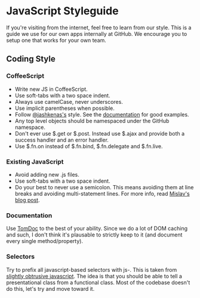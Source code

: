 # JavaScript Styleguide
If you're visiting from the internet, feel free to learn from our style. This is a guide we use for our own apps internally at GitHub. We encourage you to setup one that works for your own team.

## Coding Style

### CoffeeScript

* Write new JS in CoffeeScript.
* Use soft-tabs with a two space indent.
* Always use camelCase, never underscores.
* Use implicit parentheses when possible.
* Follow [@jashkenas's](https://github.com/jashkenas) style. See the [documentation](http://jashkenas.github.com/coffee-script/) for good examples.
* Any top level objects should be namespaced under the GitHub namespace.
* Don't ever use $.get or $.post. Instead use $.ajax and provide both a success handler and an error handler.
* Use $.fn.on instead of $.fn.bind, $.fn.delegate and $.fn.live.

### Existing JavaScript

* Avoid adding new .js files.
* Use soft-tabs with a two space indent.
* Do your best to never use a semicolon. This means avoiding them at line breaks and avoiding multi-statement lines. For more info, read [Mislav's blog post](http://mislav.uniqpath.com/2010/05/semicolons/).
### Documentation

Use [TomDoc](http://tomdoc.org/) to the best of your ability. Since we do a lot of DOM caching and such, I don't think it's plausable to strictly keep to it (and document every single method/property).

### Selectors

Try to prefix all javascript-based selectors with js-. This is taken from [slightly obtrusive javascript](http://ozmm.org/posts/slightly_obtrusive_javascript.html). The idea is that you should be able to tell a presentational class from a functional class. Most of the codebase doesn't do this, let's try and move toward it.